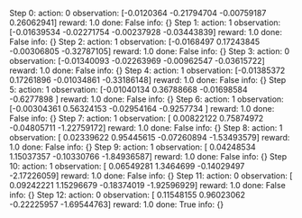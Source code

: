 Step 0:
action: 0
observation: [-0.0120364  -0.21794704 -0.00759187  0.26062941]
reward: 1.0
done: False
info: {}
Step 1:
action: 1
observation: [-0.01639534 -0.02271754 -0.00237928 -0.03443839]
reward: 1.0
done: False
info: {}
Step 2:
action: 1
observation: [-0.0168497   0.17243845 -0.00306805 -0.32787105]
reward: 1.0
done: False
info: {}
Step 3:
action: 0
observation: [-0.01340093 -0.02263969 -0.00962547 -0.03615722]
reward: 1.0
done: False
info: {}
Step 4:
action: 1
observation: [-0.01385372  0.17261896 -0.01034861 -0.33186148]
reward: 1.0
done: False
info: {}
Step 5:
action: 1
observation: [-0.01040134  0.36788668 -0.01698584 -0.6277898 ]
reward: 1.0
done: False
info: {}
Step 6:
action: 1
observation: [-0.00304361  0.56324153 -0.02954164 -0.9257734 ]
reward: 1.0
done: False
info: {}
Step 7:
action: 1
observation: [ 0.00822122  0.75874972 -0.04805711 -1.22759172]
reward: 1.0
done: False
info: {}
Step 8:
action: 1
observation: [ 0.02339622  0.95445615 -0.07260894 -1.53493579]
reward: 1.0
done: False
info: {}
Step 9:
action: 1
observation: [ 0.04248534  1.15037357 -0.10330766 -1.84936587]
reward: 1.0
done: False
info: {}
Step 10:
action: 1
observation: [ 0.06549281  1.3464699  -0.14029497 -2.17226059]
reward: 1.0
done: False
info: {}
Step 11:
action: 0
observation: [ 0.09242221  1.15296679 -0.18374019 -1.92596929]
reward: 1.0
done: False
info: {}
Step 12:
action: 0
observation: [ 0.11548155  0.96023062 -0.22225957 -1.69544763]
reward: 1.0
done: True
info: {}
